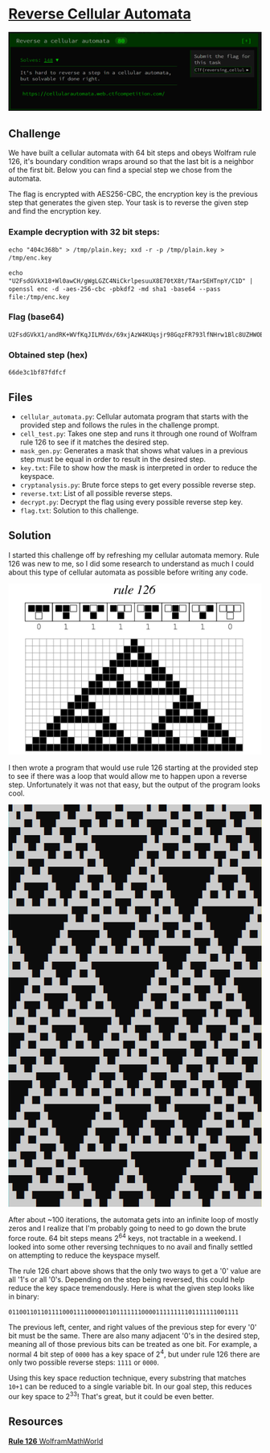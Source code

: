 # [Reverse Cellular Automata](https://cellularautomata.web.ctfcompetition.com/)

![Reversing Cellular Automata](images/rca.png "Img")

## Challenge

We have built a cellular automata with 64 bit steps and obeys Wolfram rule 126, it's boundary condition wraps around so that the last bit is a neighbor of the first bit. Below you can find a special step we chose from the automata.

The flag is encrypted with AES256-CBC, the encryption key is the previous step that generates the given step. Your task is to reverse the given step and find the encryption key.

### Example decryption with 32 bit steps:

```
echo "404c368b" > /tmp/plain.key; xxd -r -p /tmp/plain.key > /tmp/enc.key
```

```
echo "U2FsdGVkX18+Wl0awCH/gWgLGZC4NiCkrlpesuuX8E70tX8t/TAarSEHTnpY/C1D" | openssl enc -d -aes-256-cbc -pbkdf2 -md sha1 -base64 --pass file:/tmp/enc.key
```

### Flag (base64)

```
U2FsdGVkX1/andRK+WVfKqJILMVdx/69xjAzW4KUqsjr98GqzFR793lfNHrw1Blc8UZHWOBrRhtLx3SM38R1MpRegLTHgHzf0EAa3oUeWcQ=
```

### Obtained step (hex)

```
66de3c1bf87fdfcf
```

## Files

* `cellular_automata.py`: Cellular automata program that starts with the provided step and follows the rules in the challenge prompt.
* `cell_test.py`: Takes one step and runs it through one round of Wolfram rule 126 to see if it matches the desired step.
* `mask_gen.py`: Generates a mask that shows what values in a previous step must be equal in order to result in the desired step.
* `key.txt`: File to show how the mask is interpreted in order to reduce the keyspace.
* `cryptanalysis.py`: Brute force steps to get every possible reverse step.
* `reverse.txt`: List of all possible reverse steps.
* `decrypt.py`: Decrypt the flag using every possible reverse step key.
* `flag.txt`: Solution to this challenge.

## Solution

I started this challenge off by refreshing my cellular automata memory. Rule 126 was new to me, so I did some research to understand as much I could about this type of cellular automata as possible before writing any code. 

![Rule 126](images/rule126.gif)

I then wrote a program that would use rule 126 starting at the provided step to see if there was a loop that would allow me to happen upon a reverse step. Unfortunately it was not that easy, but the output of the program looks cool.

![Custom Rule 126](images/custom_automata.png "Img")

After about ~100 iterations, the automata gets into an infinite loop of mostly zeros and I realize that I'm probably going to need to go down the brute force route. 64 bit steps means 2<sup>64</sup> keys, not tractable in a weekend. I looked into some other reversing techniques to no avail and finally settled on attempting to reduce the keyspace myself.

The rule 126 chart above shows that the only two ways to get a '0' value are all '1's or all '0's. Depending on the step being reversed, this could help reduce the key space tremendously. Here is what the given step looks like in binary:

```
0110011011011110001111000001101111111000011111111101111111001111
```

The previous left, center, and right values of the previous step for every '0' bit must be the same. There are also many adjacent '0's in the desired step, meaning all of those previous bits can be treated as one bit. For example, a normal 4 bit step of `0000` has a key space of 2<sup>4</sup>, but under rule 126 there are only two possible reverse steps: `1111` or `0000`.

Using this key space reduction technique, every substring that matches `10+1` can be reduced to a single variable bit. In our goal step, this reduces our key space to 2<sup>33</sup>! That's great, but it could be even better.


## Resources

[**Rule 126** WolframMathWorld](http://mathworld.wolfram.com/Rule126.html)
